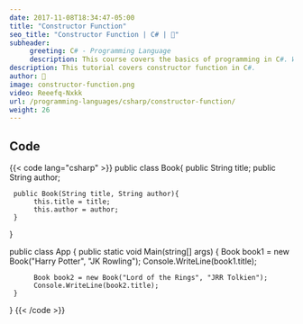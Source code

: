 ```yaml
---
date: 2017-11-08T18:34:47-05:00
title: "Constructor Function"
seo_title: "Constructor Function | C# | 🦒"
subheader:
     greeting: C# - Programming Language
     description: This course covers the basics of programming in C#. Work your way through the videos/articles and I'll teach you everything you need to know to start your programming journey!
description: This tutorial covers constructor function in C#.
author: 🦒
image: constructor-function.png
video: Reeefq-Nxkk
url: /programming-languages/csharp/constructor-function/
weight: 26
---
```

## Code

{{< code lang="csharp" >}}
public class Book{
     public String title;
     public String author;

     public Book(String title, String author){
          this.title = title;
          this.author = author;
     }
}

public class App
{
     public static void Main(string[] args)
     {
          Book book1 = new Book("Harry Potter", "JK Rowling");
          Console.WriteLine(book1.title);

          Book book2 = new Book("Lord of the Rings", "JRR Tolkien");
          Console.WriteLine(book2.title);
     }
}
{{< /code >}}